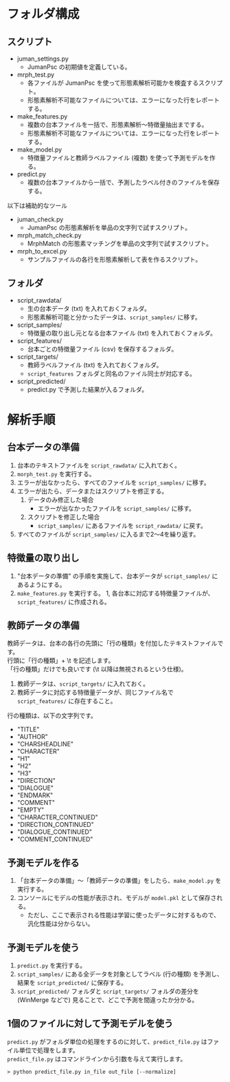 # フォルダ構成

## スクリプト

- juman_settings.py
    - JumanPsc の初期値を定義している。
- mrph_test.py
    - 各ファイルが JumanPsc を使って形態素解析可能かを検査するスクリプト。
    - 形態素解析不可能なファイルについては、エラーになった行をレポートする。
- make_features.py
    - 複数の台本ファイルを一括で、形態素解析～特徴量抽出までする。
    - 形態素解析不可能なファイルについては、エラーになった行をレポートする。
- make_model.py
    - 特徴量ファイルと教師ラベルファイル (複数) を使って予測モデルを作る。
- predict.py
    - 複数の台本ファイルから一括で、予測したラベル付きのファイルを保存する。

以下は補助的なツール

- juman_check.py
    - JumanPsc の形態素解析を単品の文字列で試すスクリプト。
- mrph_match_check.py
    - MrphMatch の形態素マッチングを単品の文字列で試すスクリプト。
- mrph_to_excel.py
    - サンプルファイルの各行を形態素解析して表を作るスクリプト。

## フォルダ

- script_rawdata/
    - 生の台本データ (txt) を入れておくフォルダ。
    - 形態素解析可能と分かったデータは、`script_samples/` に移す。
- script_samples/
    - 特徴量の取り出し元となる台本ファイル (txt) を入れておくフォルダ。
- script_features/
    - 台本ごとの特徴量ファイル (csv) を保存するフォルダ。
- script_targets/
    - 教師ラベルファイル (txt) を入れておくフォルダ。
    - `script_features` フォルダと同名のファイル同士が対応する。
- script_predicted/
    - predict.py で予測した結果が入るフォルダ。

# 解析手順

## 台本データの準備

1. 台本のテキストファイルを `script_rawdata/` に入れておく。
1. `morph_test.py` を実行する。
1. エラーが出なかったら、すべてのファイルを `script_samples/` に移す。
1. エラーが出たら、データまたはスクリプトを修正する。
    1. データのみ修正した場合
        - エラーが出なかったファイルを `script_samples/` に移す。
    1. スクリプトを修正した場合
        - `script_samples/` にあるファイルを `script_rawdata/` に戻す。
1. すべてのファイルが `script_samples/` に入るまで2～4を繰り返す。

## 特徴量の取り出し

1. "台本データの準備" の手順を実施して、台本データが `script_samples/` にあるようにする。
1. `make_features.py` を実行する。
1, 各台本に対応する特徴量ファイルが、`script_features/` に作成される。

## 教師データの準備

教師データは、台本の各行の先頭に「行の種類」を付加したテキストファイルです。  
行頭に「行の種類」+ \t を記述します。  
「行の種類」だけでも良いです (\t 以降は無視されるという仕様)。

1. 教師データは、`script_targets/` に入れておく。
1. 教師データに対応する特徴量データが、同じファイル名で `script_features/` に存在すること。

行の種類は、以下の文字列です。

- "TITLE"
- "AUTHOR"
- "CHARSHEADLINE"
- "CHARACTER"
- "H1"
- "H2"
- "H3"
- "DIRECTION"
- "DIALOGUE"
- "ENDMARK"
- "COMMENT"
- "EMPTY"
- "CHARACTER_CONTINUED"
- "DIRECTION_CONTINUED"
- "DIALOGUE_CONTINUED"
- "COMMENT_CONTINUED"

## 予測モデルを作る

1. 「台本データの準備」～「教師データの準備」をしたら、`make_model.py` を実行する。
1. コンソールにモデルの性能が表示され、モデルが `model.pkl` として保存される。
    - ただし、ここで表示される性能は学習に使ったデータに対するもので、汎化性能は分からない。

## 予測モデルを使う

1. `predict.py` を実行する。
1. `script_samples/` にある全データを対象としてラベル (行の種類) を予測し、結果を `script_predicted/` に保存する。
1. `script_predicted/` フォルダと `script_targets/` フォルダの差分を (WinMerge などで) 見ることで、どこで予測を間違ったか分かる。

## 1個のファイルに対して予測モデルを使う

`predict.py` がフォルダ単位の処理をするのに対して、`predict_file.py` はファイル単位で処理をします。  
`predict_file.py` はコマンドラインから引数を与えて実行します。

```
> python predict_file.py in_file out_file [--normalize]
```
